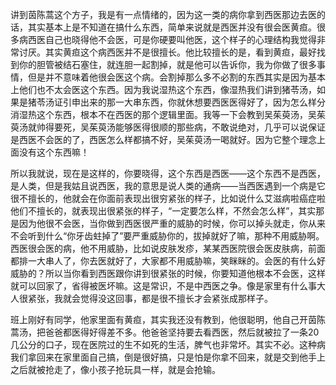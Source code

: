 讲到茵陈蒿这个方子，我是有一点情绪的，因为这一类的病你拿到西医那边去医的话，其实基本上是不知道在搞什么东西，简单来说就是西医并没有很会医黄疸。很多病西医自己也晓得他不会医，可是你硬要叫他医，这个样子的心理结构我觉得非常讨厌。其实黄疸这个病西医并不是很擅长。他比较擅长的是，看到黄疸，最好找到你的胆管被结石塞住，就连胆一起割掉，就是他可以告诉你，我为你做了很多事情，但是并不意味着他很会医这个病。会割掉那么多不必割的东西其实是因为基本上他们也不太会医这个东西。因为我说湿热这个东西，像湿热我们讲到猪苓汤，如果是猪苓汤证引申出来的那一大串东西，你就休想要西医医得好了，因为怎么样分消湿热这个东西，根本不在西医的那个逻辑里面。我等一下会教到吴茱萸汤，吴茱萸汤就帅得要死，吴茱萸汤能够医得很顺的那些病，不敢说绝对，几乎可以说保证是西医不会医的了，西医怎么样都搞不好，吴茱萸汤一喝就好。因为它整个理念上面没有这个东西嘛！

所以我就说，现在是这样的，你要晓得，这个东西是西医——这个东西不是西医，是人类，但是我姑且说西医，我的意思是说人类的通病——当西医遇到一个病是它很不擅长的，他就会在你面前表现出很穷紧张的样子，比如说什么艾滋病啦癌症啦他们不擅长的，就表现出很紧张的样子，“一定要怎么样，不然会怎么样”，其实那是因为他很不会医，当你做到西医很严重的威胁的时候，你可以掉头就走，你从来不会听到什么“你牙齿蛀掉了”要严重威胁你的，拔掉就好了嘛，那种不用威胁啊。西医很会医的病，他不用威胁，比如说皮肤发疹，某某西医院很会医皮肤病，前面都排一大串人了，你去医就好了，大家都不用威胁嘛，笑眯眯的。会医的有什么好威胁的？所以当你看到西医跟你讲到很紧张的时候，你要知道他根本不会医，这样就可以回家了，省得被医坏嘛。这是常识，不是中西医之争。像是家里有什么事大人很紧张，我就会觉得没这回事，都是很不擅长才会紧张成那样子。

班上刚好有同学，他家里面有黄疸，其实我还没有教到，他很聪明，他自己开茵陈蒿汤，把爸爸都医得好得差不多。他爸爸坚持要去看西医，然后就被拉了一条20几公分的口子，现在医院过的生不如死的生活，脾气也非常坏。其实不必。这种病我们拿回来在家里面自己搞，倒是很好搞，只是怕是你拿不回来，就是交到他手上之后就被抢走了，像小孩子抢玩具一样，就是会抢输。
